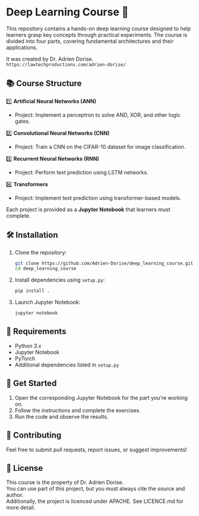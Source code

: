 # Deep Learning Course 🚀

This repository contains a hands-on deep learning course designed to help learners grasp key concepts through practical experiments. The course is divided into four parts, covering fundamental architectures and their applications.   

   
It was created by Dr. Adrien Dorise.   
`https://lawtechproductions.com/adrien-dorise/`


## 📚 Course Structure

1️⃣ **Artificial Neural Networks (ANN)**  
   - Project: Implement a perceptron to solve AND, XOR, and other logic gates.

2️⃣ **Convolutional Neural Networks (CNN)**  
   - Project: Train a CNN on the CIFAR-10 dataset for image classification.

3️⃣ **Recurrent Neural Networks (RNN)**  
   - Project: Perform text prediction using LSTM networks.

4️⃣ **Transformers**  
   - Project: Implement text prediction using transformer-based models.

Each project is provided as a **Jupyter Notebook** that learners must complete.

## 🛠 Installation

1. Clone the repository:  
   ```bash
   git clone https://github.com/Adrien-Dorise/deep_learning_course.git
   cd deep_learning_course
   ```  
2. Install dependencies using `setup.py`:  
   ```bash
   pip install .
   ```  
3. Launch Jupyter Notebook:  
   ```bash
   jupyter notebook
   ```  

## 📌 Requirements

- Python 3.x  
- Jupyter Notebook  
- PyTorch 
- Additional dependencies listed in `setup.py`  

## 🚀 Get Started

1. Open the corresponding Jupyter Notebook for the part you're working on.  
2. Follow the instructions and complete the exercises.  
3. Run the code and observe the results.  

## 🤝 Contributing

Feel free to submit pull requests, report issues, or suggest improvements!

## 📜 License

This course is the property of Dr. Adrien Dorise.    
You can use part of this project, but you must always cite the source and author.   
Additionally, the project is licenced under APACHE. See LICENCE.md for more detail.  
